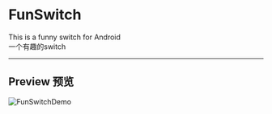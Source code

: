 FunSwitch
==================


This is a funny switch for Android<br>
一个有趣的switch

----------

Preview  预览
-------------
![FunSwitchDemo](https://github.com/mr-wind/FunSwitch/blob/master/sample.gif)
